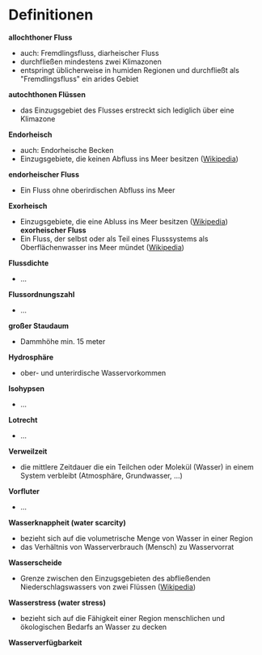 # Definitionen

**allochthoner Fluss**
- auch: Fremdlingsfluss, diarheischer Fluss
- durchfließen mindestens zwei Klimazonen
- entspringt üblicherweise in humiden Regionen und durchfließt als "Fremdlingsfluss" ein arides Gebiet

**autochthonen Flüssen**
- das Einzugsgebiet des Flusses erstreckt sich lediglich über eine Klimazone

**Endorheisch**
- auch: Endorheische Becken
- Einzugsgebiete, die keinen Abfluss ins Meer besitzen ([Wikipedia](https://de.wikipedia.org/wiki/Endorheisch))

**endorheischer Fluss**
- Ein Fluss ohne oberirdischen Abfluss ins Meer

**Exorheisch**
- Einzugsgebiete, die eine Abluss ins Meer besitzen ([Wikipedia](https://de.wikipedia.org/wiki/Endorheisch))
**exorheischer Fluss**
- Ein Fluss, der selbst oder als Teil eines Flusssystems als Oberflächenwasser ins Meer mündet ([Wikipedia](https://de.wikipedia.org/wiki/Exorheischer_Fluss))

**Flussdichte**
- ...

**Flussordnungszahl**
- ...

**großer Staudaum**
- Dammhöhe min. 15 meter

**Hydrosphäre**
- ober- und unterirdische Wasservorkommen

**Isohypsen**
- ...

**Lotrecht**
- ...

**Verweilzeit**
- die mittlere Zeitdauer die ein Teilchen oder Molekül (Wasser) in einem System verbleibt (Atmosphäre, Grundwasser, ...)

**Vorfluter**
- ...

**Wasserknappheit (water scarcity)**
- bezieht sich auf die volumetrische Menge von Wasser in einer Region
- das Verhältnis von Wasserverbrauch (Mensch) zu Wasservorrat

**Wasserscheide**
- Grenze zwischen den Einzugsgebieten des abfließenden Niederschlagswassers von zwei Flüssen ([Wikipedia](https://de.wikipedia.org/wiki/Wasserscheide))

**Wasserstress (water stress)**
- bezieht sich auf die Fähigkeit einer Region menschlichen und ökologischen Bedarfs an Wasser zu decken

**Wasserverfügbarkeit**

